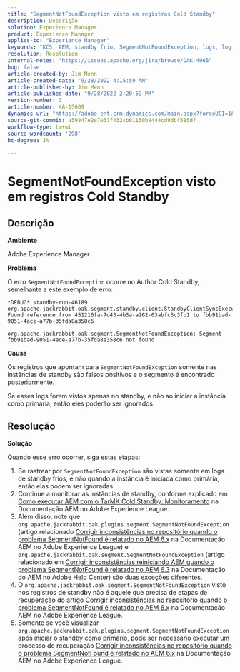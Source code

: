 ```yaml
---
title: "SegmentNotFoundException visto em registros Cold Standby"
description: Descrição
solution: Experience Manager
product: Experience Manager
applies-to: "Experience Manager"
keywords: "KCS, AEM, standby frio, SegmentNotFoundException, logs, log, Adobe Experience Manager"
resolution: Resolution
internal-notes: "https://issues.apache.org/jira/browse/OAK-4965"
bug: false
article-created-by: Jim Menn
article-created-date: "9/28/2022 4:15:59 AM"
article-published-by: Jim Menn
article-published-date: "9/28/2022 2:20:59 PM"
version-number: 3
article-number: KA-15609
dynamics-url: "https://adobe-ent.crm.dynamics.com/main.aspx?forceUCI=1&pagetype=entityrecord&etn=knowledgearticle&id=5941513c-e43e-ed11-9db1-0022480866ad"
source-git-commit: a59847e2e7e37f432cb01150b9444cd9dbf585df
workflow-type: tm+mt
source-wordcount: '298'
ht-degree: 3%

---
```


# SegmentNotFoundException visto em registros Cold Standby

## Descrição

<b>Ambiente</b>

Adobe Experience Manager

<b>Problema</b>

O erro `SegmentNotFoundException` ocorre no Author Cold Standby, semelhante a este exemplo de erro:

```
*DEBUG* standby-run-46189 org.apache.jackrabbit.oak.segment.standby.client.StandbyClientSyncExecution Found reference from 451216fa-7d43-4b3a-a262-03abfc3c3fb1 to fbb91bad-9051-4ace-a77b-35fda8a358c6

org.apache.jackrabbit.oak.segment.SegmentNotFoundException: Segment fbb91bad-9051-4ace-a77b-35fda8a358c6 not found
```

<b>Causa</b>

Os registros que apontam para `SegmentNotFoundException` somente nas instâncias de standby são falsos positivos e o segmento é encontrado posteriormente.

Se esses logs forem vistos apenas no standby, e não ao iniciar a instância como primária, então eles poderão ser ignorados.

## Resolução

<b>Solução</b>

Quando esse erro ocorrer, siga estas etapas:

1. Se rastrear por `SegmentNotFoundException` são vistas somente em logs de standby frios, e não quando a instância é iniciada como primária, então elas podem ser ignoradas.
1. Continue a monitorar as instâncias de standby, conforme explicado em [Como executar AEM com o TarMK Cold Standby: Monitoramento](https://docs.adobe.com/content/help/en/experience-manager-65/deploying/deploying/tarmk-cold-standby.html#monitoring) na Documentação AEM no Adobe Experience League.
1. Além disso, note que `org.apache.jackrabbit.oak.plugins.segment.SegmentNotFoundException` (artigo relacionado [Corrigir inconsistências no repositório quando o problema SegmentNotFound é relatado no AEM 6.x](https://helpx.adobe.com/experience-manager/kb/fix-inconsistencies-in-the-repository-when-segmentnotfound-issue.html) na Documentação AEM no Adobe Experience League) e `org.apache.jackrabbit.oak.segment.SegmentNotFoundException` (artigo relacionado em [Corrigir inconsistências reiniciando AEM quando o problema SegmentNotFound é relatado no AEM 6.3](https://helpx.adobe.com/au/experience-manager/kb/fix-inconsistencies-by-restarting-AEM-when-segmentNotFound-issue-is-reported-in-AEM.html) na Documentação do AEM no Adobe Help Center) são duas exceções diferentes.
1. O `org.apache.jackrabbit.oak.segment.SegmentNotFoundException` visto nos registros de standby não é aquele que precisa de etapas de recuperação do artigo [Corrigir inconsistências no repositório quando o problema SegmentNotFound é relatado no AEM 6.x](https://helpx.adobe.com/experience-manager/kb/fix-inconsistencies-in-the-repository-when-segmentnotfound-issue.html) na Documentação AEM no Adobe Experience League.
1. Somente se você visualizar `org.apache.jackrabbit.oak.plugins.segment.SegmentNotFoundException` após iniciar o standby como primário, pode ser necessário executar um processo de recuperação [Corrigir inconsistências no repositório quando o problema SegmentNotFound é relatado no AEM 6.x](https://helpx.adobe.com/experience-manager/kb/fix-inconsistencies-in-the-repository-when-segmentnotfound-issue.html) na Documentação AEM no Adobe Experience League.
